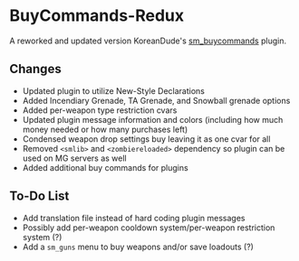 # BuyCommands-Redux
A reworked and updated version KoreanDude's [sm_buycommands](https://github.com/KoreanDude/csgo-ze-plugins/blob/master/Buy%20Commands/sm_buycommands.sp) plugin.

## Changes
- Updated plugin to utilize New-Style Declarations
- Added Incendiary Grenade, TA Grenade, and Snowball grenade options
- Added per-weapon type restriction cvars
- Updated plugin message information and colors (including how much money needed or how many purchases left)
- Condensed weapon drop settings buy leaving it as one cvar for all
- Removed `<smlib>` and `<zombiereloaded>` dependency so plugin can be used on MG servers as well
- Added additional buy commands for plugins

## To-Do List
- Add translation file instead of hard coding plugin messages
- Possibly add per-weapon cooldown system/per-weapon restriction system (?)
- Add a `sm_guns` menu to buy weapons and/or save loadouts (?)